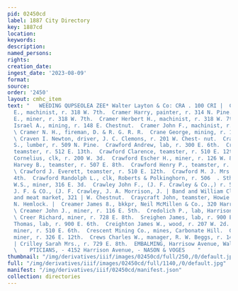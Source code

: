 ```yaml
---
pid: 02450cd
label: 1887 City Directory
key: 1887cd
location: 
keywords: 
description: 
named_persons: 
rights: 
creation_date: 
ingest_date: '2023-08-09'
format: 
source: 
order: '2450'
layout: cmhc_item
text: "   WEEDING QUPSEOLEA ZEE* Walter Layton & Co: CRA . 100 CRI |  Cramer George
  E., machinist, r. 318 W. 7th.  Cramer Harry, painter, r. 314 N. Pine.  Cramer Henry
  E., miner, r. 318 W. 7th.  Cramer Herbert H., machinist, r. 318 W. 7th.  Cramer
  Israel A., mining, r. 148 E. Chestnut.  Cramer John F., machinist, r. 318 W. 7th.
  \ Cramer N. H., fireman, D. & R. G. R. R.  Crane George, mining, r. 136 E. 4th.
  \ Craven I. Newton, driver, J. C. Clemons, r. 201 W. Chest- nut.  Crawford Albert
  S., lumber, r. 509 N. Pine.  Crawford Andrew, lab, r. 300 E. 6th.  Crawford Andrew,
  teamster, r. 512 E. 13th.  Crawford Clarence, teamster, r. 510 E. 12th.  Crawford
  Cornelius, clk, r. 200 W. 3d.  Crawford Escher H., miner, r. 126 W. 8th.  Crawford
  Harvey B., teamster, r. 507 E. 8th.  Crawford Henry P., teamster, r. 510 E. 12th.
  \ Crawford J. Everett, teamster, r. 510 E. 12th.  Crawford M. J. Mrs., r. 326 E.
  4th.  Crawford Randolph L., clk, Roberts & Polkinghorn, r. 506  . Sth. .  Crawford
  W.S., miner, 316 E. 3d.  Crawley John F., (J. F. Crawley & Co.,) r. 522 W. 2d.  CRAWLEY
  J. F. & CO., (J. F. Crawley, J. A. Morrison, J. | Band and William Clune,) grocers
  and meat market, 321 | W. Chestnut.  Craycraft John, teamster, Howie Bros., r. 808
  N. Hemlock. |  Creamer James 8., bkkpr, Neil McMillen & Co., 320 Harri- son av.
  \ Creamer John J., miner, r. 116 E. 5th.  Credolich P., lab, Harrison Red. Wks.
  \ Creer Richard, miner, r. 728 E. 8th.  Sreighen James, lab, r. 900 E. 6th.  Creighen
  Thomas, lab, r. 900 E. 6th.  Creighton James W., wood, r. 207 W. 2d.  Creller Marshall,
  miner, r. 510 E. 6th.  Crescent Mining Co., mines, Carbonate Hill.  Cretney J. J.,
  miner, r. 326 E. 12th.  Crews Charles W., manager, R. W. Beggs, r. 142 E. 6th.  c=»
  | Crilley Sarah Mrs., r. 729 E. 8th.  EMBALMING, Harrisow Avenue, Walley & Nelson
  \    PTICIANS, - 4152 Harrison Avenue, - NASON & VOGES    "
thumbnail: "/img/derivatives/iiif/images/02450cd/full/250,/0/default.jpg"
full: "/img/derivatives/iiif/images/02450cd/full/1140,/0/default.jpg"
manifest: "/img/derivatives/iiif/02450cd/manifest.json"
collection: directories
---
```

